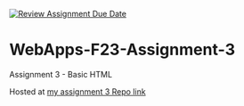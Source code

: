 [![Review Assignment Due Date](https://classroom.github.com/assets/deadline-readme-button-24ddc0f5d75046c5622901739e7c5dd533143b0c8e959d652212380cedb1ea36.svg)](https://classroom.github.com/a/q2-Q7VCy)

# WebApps-F23-Assignment-3

Assignment 3 - Basic HTML

Hosted at [my assignment 3 Repo link](https://github.com/44-563-WebApps-F23/44563-webapps-f23-assignment3-phkphk007/settings/pages)
